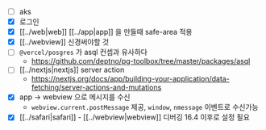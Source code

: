 - [ ] aks
- [X] 로그인
- [X] [[../web|web]] [[../app|app]] 을 만들때 safe-area 적용
- [X] [[../webview]] 신경써야할 것
- [ ] `@vercel/posgres` 가 asql 컨셉과 유사하다
  + https://github.com/deptno/pg-toolbox/tree/master/packages/asql
- [ ] [[../nextjs|nextjs]] server action
  + https://nextjs.org/docs/app/building-your-application/data-fetching/server-actions-and-mutations
- [X] app -> webview 으로 메시지를 수신
  - `webview.current.postMessage` 제공, `window`, `nmessage` 이벤트로 수신가능
- [X] [[../safari|safari]] - [[../webview|webview]] 디버깅 16.4  이후로 설정 필요
